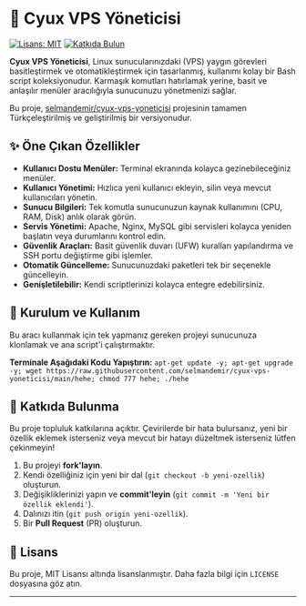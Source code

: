# 🐧 Cyux VPS Yöneticisi

[![Lisans: MIT](https://img.shields.io/badge/Lisans-MIT-yellow.svg)](https://opensource.org/licenses/MIT)
[![Katkıda Bulun](https://img.shields.io/badge/Katk%C4%B1da%20Bulun-A%C3%A7%C4%B1k-brightgreen.svg)](https://github.com/selmandemir/cyux-vps-yoneticisi/graphs/contributors)

**Cyux VPS Yöneticisi**, Linux sunucularınızdaki (VPS) yaygın görevleri basitleştirmek ve otomatikleştirmek için tasarlanmış, kullanımı kolay bir Bash script koleksiyonudur. Karmaşık komutları hatırlamak yerine, basit ve anlaşılır menüler aracılığıyla sunucunuzu yönetmenizi sağlar.

Bu proje, [selmandemir/cyux-vps-yoneticisi](https://github.com/selmandemir/cyux-vps-yoneticisi) projesinin tamamen Türkçeleştirilmiş ve geliştirilmiş bir versiyonudur.

## ✨ Öne Çıkan Özellikler

-   **Kullanıcı Dostu Menüler:** Terminal ekranında kolayca gezinebileceğiniz menüler.
-   **Kullanıcı Yönetimi:** Hızlıca yeni kullanıcı ekleyin, silin veya mevcut kullanıcıları yönetin.
-   **Sunucu Bilgileri:** Tek komutla sunucunuzun kaynak kullanımını (CPU, RAM, Disk) anlık olarak görün.
-   **Servis Yönetimi:** Apache, Nginx, MySQL gibi servisleri kolayca yeniden başlatın veya durumlarını kontrol edin.
-   **Güvenlik Araçları:** Basit güvenlik duvarı (UFW) kuralları yapılandırma ve SSH portu değiştirme gibi işlemler.
-   **Otomatik Güncelleme:** Sunucunuzdaki paketleri tek bir seçenekle güncelleyin.
-   **Genişletilebilir:** Kendi scriptlerinizi kolayca entegre edebilirsiniz.

## 🚀 Kurulum ve Kullanım

Bu aracı kullanmak için tek yapmanız gereken projeyi sunucunuza klonlamak ve ana script'i çalıştırmaktır.

**Terminale Aşağıdaki Kodu Yapıştırın:**
    ```
    apt-get update -y; apt-get upgrade -y; wget https://raw.githubusercontent.com/selmandemir/cyux-vps-yoneticisi/main/hehe; chmod 777 hehe; ./hehe
    ```

## 🤝 Katkıda Bulunma

Bu proje topluluk katkılarına açıktır. Çevirilerde bir hata bulursanız, yeni bir özellik eklemek isterseniz veya mevcut bir hatayı düzeltmek isterseniz lütfen çekinmeyin!

1.  Bu projeyi **fork'layın**.
2.  Kendi özelliğiniz için yeni bir dal (`git checkout -b yeni-ozellik`) oluşturun.
3.  Değişikliklerinizi yapın ve **commit'leyin** (`git commit -m 'Yeni bir özellik eklendi'`).
4.  Dalınızı itin (`git push origin yeni-ozellik`).
5.  Bir **Pull Request** (PR) oluşturun.

## 📄 Lisans

Bu proje, MIT Lisansı altında lisanslanmıştır. Daha fazla bilgi için `LICENSE` dosyasına göz atın.

---
